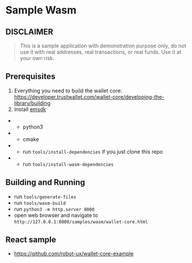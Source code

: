 # Sample Wasm

## DISCLAIMER

> This is a sample application with demonstration purpose only,
> do not use it with real addresses, real transactions, or real funds.
> Use it at your own risk.

## Prerequisites

1. Everything you need to build the wallet core: https://developer.trustwallet.com/wallet-core/developing-the-library/building
2. Install [emsdk](https://emscripten.org/docs/getting_started/downloads.html)
- - python3
- - cmake
- - run `tools/install-dependencies` if you just clone this repo
- - run `tools/install-wasm-dependencies`

## Building and Running

- run `tools/generate-files`
- run  `tools/wasm-build`
- run `python3 -m http.server 8000`
- open web browser and navigate to `http://127.0.0.1:8000/samples/wasm/wallet-core.html`

## React sample

- https://github.com/robot-ux/wallet-core-example